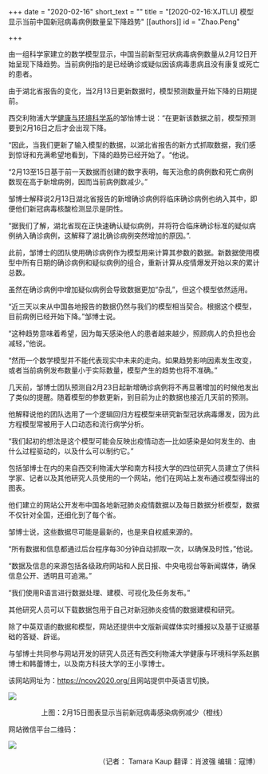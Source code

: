 +++
date = "2020-02-16"
short_text = ""
title = "[2020-02-16:XJTLU] 模型显示当前中国新冠病毒病例数量呈下降趋势"
[[authors]]
    id = "Zhao.Peng"

+++

<p>由一组科学家建立的数学模型显示，中国当前新型冠状病毒病例数量从2月12日开始呈现下降趋势。当前病例指的是已经确诊或疑似因该病毒患病且没有康复或死亡的患者。</p><p>由于湖北省报告的变化，当2月13日更新数据时，模型预测数量开始下降的日期提前。</p><p>西交利物浦大学<a href="study/departments/academic-departments/health-and-environmental-sciences/">健康与环境科学系</a>的邹怡博士说：“在更新该数据之前，模型预测要到2月16日之后才会出现下降。</p><p>“因此，当我们更新了输入模型的数据，以湖北省报告的新方式抓取数据，我们感到惊讶和充满希望地看到，下降的趋势已经开始了。“他说。</p><p> “2月13至15日基于前一天数据而创建的数字表明，每天治愈的病例数和死亡病例数现在高于新增病例，因而当前病例数减少。”</p><p>邹博士解释说2月13日湖北省报告的新增确诊病例将临床确诊病例也纳入其中，即便他们新冠病毒核酸检测显示是阴性。</p><p> “据我们了解，湖北省现在正快速确认疑似病例，并将符合临床确诊标准的疑似病例纳入确诊病例，这解释了湖北确诊病例突然增加的原因。”.  </p><p>此前，邹博士的团队使用确诊病例作为模型用来计算其参数的数据。新数据使用模型中所有日期的确诊病例和疑似病例的组合，重新计算从疫情爆发开始以来的累计总数。</p><p>虽然在确诊病例中增加疑似病例会导致数据更加“杂乱”，但这个模型依然适用。</p><p>“近三天以来从中国各地报告的数据仍然与我们的模型相当契合。根据这个模型，目前病例已经开始下降。”邹博士说。</p><p> “这种趋势意味着希望，因为每天感染他人的患者越来越少，照顾病人的负担也会减轻，”他说。</p><p> “然而一个数学模型并不能代表现实中未来的走向。如果趋势影响因素发生改变，或者当前病例发布数量小于实际数量，模型产生的趋势也将不准确。”</p><p>几天前，邹博士团队预测自2月23日起新增确诊病例将不再显著增加的时候他发出了类似的提醒。随着模型的参数更新，到目前为止的数据也接近几天前的预测。</p><p>他解释说他的团队选用了一个逻辑回归方程模型来研究新型冠状病毒爆发，因为此方程模型常被用于人口动态和流行病学分析。</p><p>“我们起初的想法是这个模型可能会反映出疫情动态—比如感染是如何发生的、由什么过程驱动的，以及什么可以制约它。”</p><p>包括邹博士在内的来自西交利物浦大学和南方科技大学的四位研究人员建立了供科学家、记者以及其他研究人员使用的一个网站，他们在网站上发布通过模型得出的图表。</p><p>他们建立的网站公开发布中国各地新冠肺炎疫情数据以及每日数据分析模型，数据不仅针对全国，还细化到了每个省。</p><p>邹博士说，这些数据尽可能是最新的，也是来自权威来源的。</p><p>“所有数据和信息都通过后台程序每30分钟自动抓取一次，以确保及时性，”他说。</p><p> “数据及信息的来源包括各级政府网站和人民日报、中央电视台等新闻媒体，确保信息公开、透明且可追溯。”</p><p> “我们使用R语言进行数据处理、建模、可视化及任务发布。”</p><p>其他研究人员可以下载数据包用于自己对新冠肺炎疫情的数据建模和研究。</p><p>除了中英双语的数据和模型，网站还提供中文版新闻媒体实时播报以及基于证据基础的答疑、辟谣。</p><p>与邹博士共同参与网站开发的研究人员还有西交利物浦大学健康与环境科学系赵鹏博士和韩蕾博士，以及南方科技大学的王小享博士。</p><p>该网站网址为：<a href="https://ncov2020.org/">https://ncov2020.org/</a>且网站提供中英语言切换。</p><p><img src="https://www.xjtlu.edu.cn/en/assets/images/news/2020/02/Feb15data3.png"><br></p><p style="text-align: center;">上图：2月15日图表显示当前新冠病毒感染病例减少（橙线）<br></p><p>网站微信平台二维码：</p><p><img src="https://www.xjtlu.edu.cn/en/assets/images/news/2020/02/AntinCoVWeChat.png"></p><p style="text-align: right;">（记者： Tamara Kaup   翻译：肖波强  编辑：寇博）</p>			
